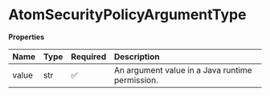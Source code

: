 # AtomSecurityPolicyArgumentType

**Properties**

| Name  | Type | Required | Description                                     |
| :---- | :--- | :------- | :---------------------------------------------- |
| value | str  | ✅       | An argument value in a Java runtime permission. |

